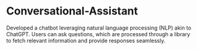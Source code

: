 # Conversational-Assistant
Developed a chatbot leveraging natural language processing (NLP) akin to ChatGPT. Users can ask questions, which are processed through a library to fetch relevant information and provide responses seamlessly.
